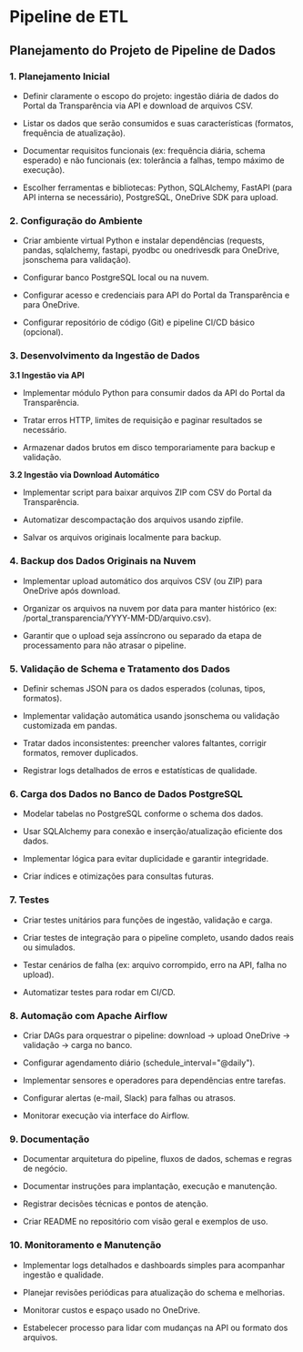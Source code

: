 # **Pipeline de ETL**


## **Planejamento do Projeto de Pipeline de Dados**
### **1. Planejamento Inicial**

- Definir claramente o escopo do projeto: ingestão diária de dados do Portal da Transparência via API e download de arquivos CSV.

- Listar os dados que serão consumidos e suas características (formatos, frequência de atualização).

- Documentar requisitos funcionais (ex: frequência diária, schema esperado) e não funcionais (ex: tolerância a falhas, tempo máximo de execução).

- Escolher ferramentas e bibliotecas: Python, SQLAlchemy, FastAPI (para API interna se necessário), PostgreSQL, OneDrive SDK para upload.

### **2. Configuração do Ambiente**

- Criar ambiente virtual Python e instalar dependências (requests, pandas, sqlalchemy, fastapi, pyodbc ou onedrivesdk para OneDrive, jsonschema para validação).

- Configurar banco PostgreSQL local ou na nuvem.

- Configurar acesso e credenciais para API do Portal da Transparência e para OneDrive.

- Configurar repositório de código (Git) e pipeline CI/CD básico (opcional).

### **3. Desenvolvimento da Ingestão de Dados**

**3.1 Ingestão via API**

- Implementar módulo Python para consumir dados da API do Portal da Transparência.

- Tratar erros HTTP, limites de requisição e paginar resultados se necessário.

- Armazenar dados brutos em disco temporariamente para backup e validação.

**3.2 Ingestão via Download Automático**

- Implementar script para baixar arquivos ZIP com CSV do Portal da Transparência.

- Automatizar descompactação dos arquivos usando zipfile.

- Salvar os arquivos originais localmente para backup.

### **4. Backup dos Dados Originais na Nuvem**

- Implementar upload automático dos arquivos CSV (ou ZIP) para OneDrive após download.

- Organizar os arquivos na nuvem por data para manter histórico (ex: /portal_transparencia/YYYY-MM-DD/arquivo.csv).

- Garantir que o upload seja assíncrono ou separado da etapa de processamento para não atrasar o pipeline.

### **5. Validação de Schema e Tratamento dos Dados**

- Definir schemas JSON para os dados esperados (colunas, tipos, formatos).

- Implementar validação automática usando jsonschema ou validação customizada em pandas.

- Tratar dados inconsistentes: preencher valores faltantes, corrigir formatos, remover duplicados.

- Registrar logs detalhados de erros e estatísticas de qualidade.

### **6. Carga dos Dados no Banco de Dados PostgreSQL**

- Modelar tabelas no PostgreSQL conforme o schema dos dados.

- Usar SQLAlchemy para conexão e inserção/atualização eficiente dos dados.

- Implementar lógica para evitar duplicidade e garantir integridade.

- Criar índices e otimizações para consultas futuras.

### **7. Testes**
- Criar testes unitários para funções de ingestão, validação e carga.

- Criar testes de integração para o pipeline completo, usando dados reais ou simulados.

- Testar cenários de falha (ex: arquivo corrompido, erro na API, falha no upload).

- Automatizar testes para rodar em CI/CD.

### **8. Automação com Apache Airflow**

- Criar DAGs para orquestrar o pipeline: download → upload OneDrive → validação → carga no banco.

- Configurar agendamento diário (schedule_interval="@daily").

- Implementar sensores e operadores para dependências entre tarefas.

- Configurar alertas (e-mail, Slack) para falhas ou atrasos.

- Monitorar execução via interface do Airflow.

### **9. Documentação**

- Documentar arquitetura do pipeline, fluxos de dados, schemas e regras de negócio.

- Documentar instruções para implantação, execução e manutenção.

- Registrar decisões técnicas e pontos de atenção.

- Criar README no repositório com visão geral e exemplos de uso.

### **10. Monitoramento e Manutenção**

- Implementar logs detalhados e dashboards simples para acompanhar ingestão e qualidade.

- Planejar revisões periódicas para atualização do schema e melhorias.

- Monitorar custos e espaço usado no OneDrive.

- Estabelecer processo para lidar com mudanças na API ou formato dos arquivos.